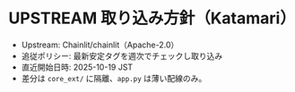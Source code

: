 # UPSTREAM 取り込み方針（Katamari）
- Upstream: Chainlit/chainlit（Apache-2.0）
- 追従ポリシー: 最新安定タグを週次でチェックし取り込み
- 直近開始日時: 2025-10-19 JST
- 差分は `core_ext/` に隔離、`app.py` は薄い配線のみ。
